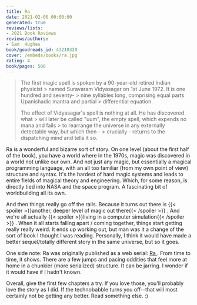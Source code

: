 ```yaml
---
title: Ra
date: 2021-02-06 00:00:00
generated: true
reviews/lists:
- 2021 Book Reviews
reviews/authors:
- Sam  Hughes
book/goodreads_id: 43210320
cover: /embeds/books/ra.jpg
rating: 4
book/pages: 506
---
```

>  The first magic spell is spoken by a 90-year-old retired Indian physicist > named Suravaram Vidyasagar on 1st June 1972. It is one hundred and seventy- > nine syllables long, comprising equal parts Upanishadic mantra and partial > differential equation.  
>
>  The effect of Vidyasagar's spell is nothing at all. He has discovered what > will later be called "uum", the empty spell, which expends no mana and fails > to rearrange the universe in any externally detectable way, but which then - > crucially - returns to the dispatching mind and tells it so.  

<!--more-->

Ra is a wonderful and bizarre sort of story. On one level (about the first half of the book), you have a world where in the 1970s, magic was discovered in a world not unlike our own. And not just any magic, but essentially a magical programming language, with an all too familiar (from my own point of view) structure and syntax. It's the hardest of hard magic systems and leads to entire fields of magical theory and engineering. Which, for some reason, is directly tied into NASA and the space program. A fascinating bit of worldbuilding all its own.  

And then things really go off the rails. Because it turns out there is  {{< spoiler >}}another, deeper level of magic out there{{< /spoiler >}}  . And we're all actually  {{< spoiler >}}living in a computer simulation{{< /spoiler >}}  . When it all starts falling apart / coming together, things start getting really really weird. It ends up working out, but man was it a change of the sort of book I thought I was reading. Personally, I think it would have made a better sequel/totally different story in the same universe, but so it goes.  

One side note: Ra was originally published as a web serial: [ Ra ](https://qntm.org/ra) . From time to time, it shows. There are a few jumps and pacing oddities that feel more at home in a chunkier (more serialized) structure. It can be jarring. I wonder if it would have if I hadn't known.  

Overall, give the first few chapters a try. If you love those, you'll probably love the story as I did. If the technobabble turns you off--that will most certainly not be getting any better. Read something else. :)